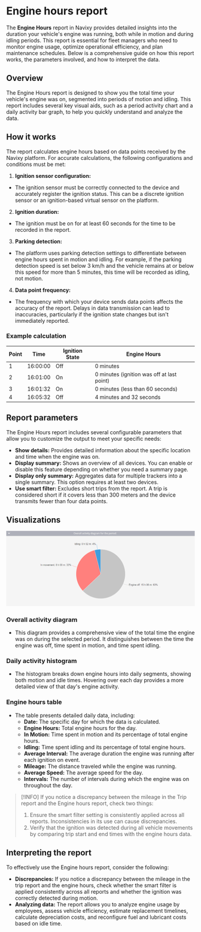 # Engine hours report

The **Engine Hours** report in Navixy provides detailed insights into the duration your vehicle's engine was running, both while in motion and during idling periods. This report is essential for fleet managers who need to monitor engine usage, optimize operational efficiency, and plan maintenance schedules. Below is a comprehensive guide on how this report works, the parameters involved, and how to interpret the data.

## Overview

The Engine Hours report is designed to show you the total time your vehicle's engine was on, segmented into periods of motion and idling. This report includes several key visual aids, such as a period activity chart and a daily activity bar graph, to help you quickly understand and analyze the data.

## How it works

The report calculates engine hours based on data points received by the Navixy platform. For accurate calculations, the following configurations and conditions must be met:

1. **Ignition sensor configuration:**

* The ignition sensor must be correctly connected to the device and accurately register the ignition status. This can be a discrete ignition sensor or an ignition-based virtual sensor on the platform.

2. **Ignition duration:**

* The ignition must be on for at least 60 seconds for the time to be recorded in the report.

3. **Parking detection:**

* The platform uses parking detection settings to differentiate between engine hours spent in motion and idling. For example, if the parking detection speed is set below 3 km/h and the vehicle remains at or below this speed for more than 5 minutes, this time will be recorded as idling, not motion.

4. **Data point frequency:**

* The frequency with which your device sends data points affects the accuracy of the report. Delays in data transmission can lead to inaccuracies, particularly if the ignition state changes but isn't immediately reported.

### Example calculation

| Point | Time     | Ignition State | Engine Hours                               |
| ----- | -------- | -------------- | ------------------------------------------ |
| 1     | 16:00:00 | Off            | 0 minutes                                  |
| 2     | 16:01:00 | On             | 0 minutes (ignition was off at last point) |
| 3     | 16:01:32 | On             | 0 minutes (less than 60 seconds)           |
| 4     | 16:05:32 | Off            | 4 minutes and 32 seconds                   |

## Report parameters

The Engine Hours report includes several configurable parameters that allow you to customize the output to meet your specific needs:

* **Show details:** Provides detailed information about the specific location and time when the engine was on.
* **Display summary:** Shows an overview of all devices. You can enable or disable this feature depending on whether you need a summary page.
* **Display only summary:** Aggregates data for multiple trackers into a single summary. This option requires at least two devices.
* **Use smart filter:** Excludes short trips from the report. A trip is considered short if it covers less than 300 meters and the device transmits fewer than four data points.

## Visualizations

![image-20240815-010415.png](../../specific-report-details/attachments/image-20240815-010415.png)

### Overall activity diagram

* This diagram provides a comprehensive view of the total time the engine was on during the selected period. It distinguishes between the time the engine was off, time spent in motion, and time spent idling.

### Daily activity histogram

* The histogram breaks down engine hours into daily segments, showing both motion and idle times. Hovering over each day provides a more detailed view of that day's engine activity.

### Engine hours table

* The table presents detailed daily data, including:
  * **Date:** The specific day for which the data is calculated.
  * **Engine Hours:** Total engine hours for the day.
  * **In Motion:** Time spent in motion and its percentage of total engine hours.
  * **Idling:** Time spent idling and its percentage of total engine hours.
  * **Average Interval:** The average duration the engine was running after each ignition on event.
  * **Mileage:** The distance traveled while the engine was running.
  * **Average Speed:** The average speed for the day.
  * **Intervals:** The number of intervals during which the engine was on throughout the day.

> \[!INFO] If you notice a discrepancy between the mileage in the Trip report and the Engine hours report, check two things:
>
> 1. Ensure the smart filter setting is consistently applied across all reports. Inconsistencies in its use can cause discrepancies.
> 2. Verify that the ignition was detected during all vehicle movements by comparing trip start and end times with the engine hours data.

## Interpreting the report

To effectively use the Engine hours report, consider the following:

* **Discrepancies:** If you notice a discrepancy between the mileage in the trip report and the engine hours, check whether the smart filter is applied consistently across all reports and whether the ignition was correctly detected during motion.
* **Analyzing data:** The report allows you to analyze engine usage by employees, assess vehicle efficiency, estimate replacement timelines, calculate depreciation costs, and reconfigure fuel and lubricant costs based on idle time.
